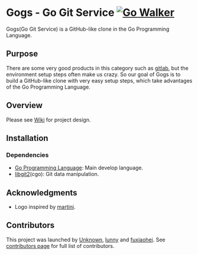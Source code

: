 Gogs - Go Git Service [![Go Walker](http://gowalker.org/api/v1/badge)](https://gowalker.org/github.com/gogits/gogs)
=====================

Gogs(Go Git Service) is a GitHub-like clone in the Go Programming Language.

## Purpose

There are some very good products in this category such as [gitlab](http://gitlab.com), but the environment setup steps often make us crazy. So our goal of Gogs is to build a GitHub-like clone with very easy setup steps, which take advantages of the Go Programming Language.

## Overview

Please see [Wiki](https://github.com/gogits/gogs/wiki) for project design.

## Installation

### Dependencies

- [Go Programming Language](http://golang.org): Main develop language.
- [libgit2](http://libgit2.github.com/)(cgo): Git data manipulation.

## Acknowledgments

- Logo inspired by [martini](https://github.com/martini-contrib).

## Contributors

This project was launched by [Unknown](https://github.com/Unknwon), [lunny](https://github.com/lunny) and [fuxiaohei](https://github.com/fuxiaohei). See [contributors page](https://github.com/gogits/gogs/graphs/contributors) for full list of contributors.